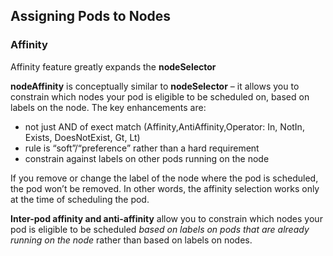 ## Assigning Pods to Nodes

### Affinity

Affinity feature greatly expands the __nodeSelector__ 

__nodeAffinity__ is conceptually similar to __nodeSelector__ – it allows you to 
constrain which nodes your pod is eligible to be scheduled on, based on labels on the node.
The key enhancements are:

 * not just AND of exect match (Affinity,AntiAffinity,Operator: In, NotIn, Exists, DoesNotExist, Gt, Lt)
 * rule is “soft”/“preference” rather than a hard requirement
 * constrain against labels on other pods running on the node
 
 If you remove or change the label of the node where the pod is scheduled, the pod won’t be removed. In other words, the affinity selection works only at the time of scheduling the pod.
 
__Inter-pod affinity and anti-affinity__ allow you to constrain which nodes your pod is eligible 
to be scheduled _based on labels on pods that are already running on the node_ rather than based on labels on nodes.


